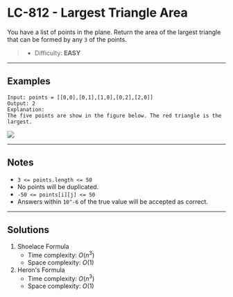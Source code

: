 # LC-812 - Largest Triangle Area

You have a list of points in the plane. Return the area of the largest triangle that can be formed by any `3` of the points.

> * Difficulty: **EASY**

---
## Examples

```
Input: points = [[0,0],[0,1],[1,0],[0,2],[2,0]]
Output: 2
Explanation:
The five points are show in the figure below. The red triangle is the largest.
```

![](https://s3-lc-upload.s3.amazonaws.com/uploads/2018/04/04/1027.png)

---
## Notes

* `3 <= points.length <= 50`
* No points will be duplicated.
* `-50 <= points[i][j] <= 50`
* Answers within `10^-6` of the true value will be accepted as correct.

---
## Solutions

1. Shoelace Formula
    * Time complexity: $O(n^3)$
    * Space complexity: $O(1)$
2. Heron's Formula
    * Time complexity: $O(n^3)$
    * Space complexity: $O(1)$